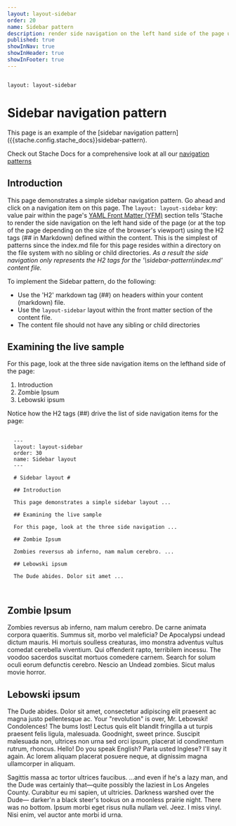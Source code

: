 ```yaml
---
layout: layout-sidebar
order: 20
name: Sidebar pattern
description: render side navigation on the left hand side of the page using H2 tags
published: true
showInNav: true
showInHeader: true
showInFooter: true
---
```


<pre><code class="language-yaml">
layout: layout-sidebar
</code></pre>


# Sidebar navigation pattern #

<p class="alert alert-info">This page is an example of the [sidebar navigation pattern]({{stache.config.stache_docs}}sidebar-pattern).</p>
<p class="alert alert-success">Check out Stache Docs for a comprehensive look at all our <a href="{{stache.config.stache_docs_navpatterns}}">navigation patterns</a></p>

## Introduction 

This page demonstrates a simple sidebar navigation pattern. Go ahead and click on a navigation item on this page.  The `layout: layout-sidebar` key: value pair within the page's <a href="{{ stache.config.docs_front_matter}}">YAML Front Matter (YFM)</a> section tells 'Stache to render the side navigation on the left hand side of the page (or at the top of the page depending on the size of the browser's viewport) using the H2 tags (## in Markdown) defined within the content.   This is the simplest of patterns since the index.md file for this page resides within a directory on the file system with no sibling or child directories.  _As a result the side navigation only represents the H2 tags for the '\sidebar-pattern\index.md' content file._   

To implement the Sidebar pattern, do the following:

- Use the 'H2' markdown tag (##) on headers within your content (markdown) file.
- Use the `layout-sidebar` layout within the front matter section of the content file.
- The content file should not have any sibling or child directories

## Examining the live sample

For this page, look at the three side navigation items on the lefthand side of the page:

1. Introduction
2. Zombie Ipsum
3. Lebowski ipsum

Notice how the H2 tags (##) drive the list of side navigation items for the page:

<pre>
  <code class="language-html javascript">
  ---
  layout: layout-sidebar
  order: 30
  name: Sidebar layout
  ---
  
  # Sidebar layout #
  
  ## Introduction 

  This page demonstrates a simple sidebar layout ...
  
  ## Examining the live sample

  For this page, look at the three side navigation ...
  
  ## Zombie Ipsum
  
  Zombies reversus ab inferno, nam malum cerebro. ... 
  
  ## Lebowski ipsum
  
  The Dude abides. Dolor sit amet ...
  
  </code>
</pre>

## Zombie Ipsum

Zombies reversus ab inferno, nam malum cerebro. De carne animata corpora quaeritis. Summus sit, morbo vel maleficia? De Apocalypsi undead dictum mauris. Hi mortuis soulless creaturas, imo monstra adventus vultus comedat cerebella viventium. Qui offenderit rapto, terribilem incessu. The voodoo sacerdos suscitat mortuos comedere carnem. Search for solum oculi eorum defunctis cerebro. Nescio an Undead zombies. Sicut malus movie horror.

## Lebowski ipsum

The Dude abides. Dolor sit amet, consectetur adipiscing elit praesent ac magna justo pellentesque ac. Your "revolution" is over, Mr. Lebowski! Condolences! The bums lost! Lectus quis elit blandit fringilla a ut turpis praesent felis ligula, malesuada. Goodnight, sweet prince. Suscipit malesuada non, ultrices non urna sed orci ipsum, placerat id condimentum rutrum, rhoncus. Hello! Do you speak English? Parla usted Inglese? I'll say it again. Ac lorem aliquam placerat posuere neque, at dignissim magna ullamcorper in aliquam.

Sagittis massa ac tortor ultrices faucibus. …and even if he's a lazy man, and the Dude was certainly that—quite possibly the laziest in Los Angeles County. Curabitur eu mi sapien, ut ultricies. Darkness warshed over the Dude— darker'n a black steer's tookus on a moonless prairie night. There was no bottom. Ipsum morbi eget risus nulla nullam vel. Jeez. I miss vinyl. Nisi enim, vel auctor ante morbi id urna.
